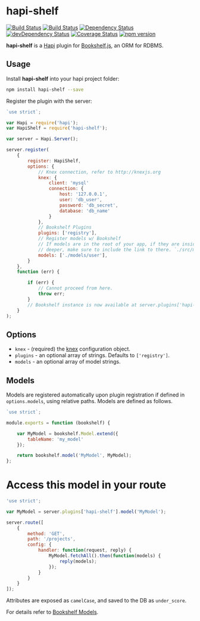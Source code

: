 # hapi-shelf

[![Build Status](https://travis-ci.org/peteut/hapi-shelf.svg)](
https://travis-ci.org/peteut/hapi-shelf)
[![Build Status](https://ci.appveyor.com/api/projects/status/github/peteut/hapi-shelf?svg=true)](
https://ci.appveyor.com/project/peteut/hapi-shelf)
[![Dependency Status](https://david-dm.org/peteut/hapi-shelf.svg)](
https://david-dm.org/peteut/hapi-shelf)
[![devDependency Status](https://david-dm.org/peteut/hapi-shelf/dev-status.svg)](
https://david-dm.org/peteut/hapi-shelf#info=devDependencies)
[![Coverage Status](https://img.shields.io/coveralls/peteut/hapi-shelf.svg)](
https://coveralls.io/r/peteut/hapi-shelf?branch=master)
[![npm version](https://badge.fury.io/js/hapi-shelf.svg)](
http://badge.fury.io/js/hapi-shelf)

**hapi-shelf** is a [Hapi](http://hapijs.com) plugin for [Bookshelf.js](
http://bookshelfjs.org), an ORM for RDBMS.

## Usage

Install **hapi-shelf** into your hapi project folder:

```bash
npm install hapi-shelf --save
```

Register the plugin with the server:

```javascript
`use strict`;

var Hapi = require('hapi');
var HapiShelf = require('hapi-shelf');

var server = Hapi.Server();

server.register(
    {
        register: HapiShelf,
        options: {
            // Knex connection, refer to http://knexjs.org
            knex: {
                client: 'mysql'
                connection: {
                    host: '127.0.0.1',
                    user: 'db_user',
                    password: 'db_secret',
                    database: 'db_name'
                }
            },
            // Bookshelf Plugins
            plugins: ['registry'],
            // Register models w/ Bookshelf
            // If models are in the root of your app, if they are inside a directory
            // deeper, make sure to include the link to there. `./src/models/user`, for example
            models: ['./models/user'],
        }
    },
    function (err) {

        if (err) {
            // Cannot proceed from here.
            throw err;
        }
        // Bookshelf instance is now available at server.plugins['hapi-shelf']
    }
);
```

## Options

* `knex` - (required) the [knex](http://knexjs.org) configuration object.
* `plugins` - an optional array of strings. Defaults to `['registry']`.
* `models` - an optional array of model strings.

## Models

Models are registered automatically upon plugin registration if defined
in `options.models`, using relative paths.
Models are defined as follows.

```javascript
`use strict`;

module.exports = function (bookshelf) {

    var MyModel = bookshelf.Model.extend({
        tableName: 'my_model'
    });

    return bookshelf.model('MyModel', MyModel);
};
```

# Access this model in your route

```javascript
'use strict';

var MyModel = server.plugins['hapi-shelf'].model('MyModel');

server.route([
    {
        method: 'GET',
        path: '/projects',
        config: {
            handler: function(request, reply) {
                MyModel.fetchAll().then(function(models) {
                    reply(models);
                });
            }
        }
    }
]);
```

Attributes are exposed as `camelCase`, and saved to the DB as `under_score`.

For details refer to [Bookshelf Models](http://bookshelfjs.org/#Model).
